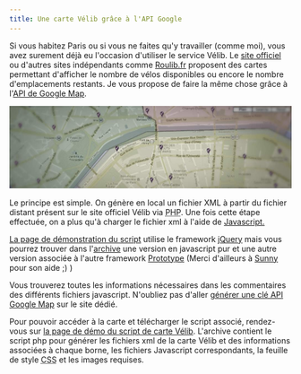 ```yaml
---
title: Une carte Vélib grâce à l'API Google
---
```

Si vous habitez Paris ou si vous ne faites qu'y travailler (comme moi), vous avez surement déjà eu l'occasion d'utiliser le service Vélib. Le [site officiel](http://www.velib.paris.fr/ "Se rendre sur le site officiel du service Vélib") ou d'autres sites indépendants comme [Roulib.fr](http://www.roulib.fr "Visiter le site Roulib.fr") proposent des cartes permettant d'afficher le nombre de vélos disponibles ou encore le nombre d'emplacements restants. Je vous propose de faire la même chose grâce à l'[API de Google Map](http://code.google.com/apis/maps/documentation/ "Voir la page de documentation concernant l'API de Google Maps").

![](map.jpg "css3highlight") 

Le principe est simple. On génère en local un fichier XML à partir du fichier distant présent sur le site officiel Vélib via <abbr title="Hypertext Preprocessor">PHP</abbr>. Une fois cette étape effectuée, on a plus qu'à charger le fichier xml à l'aide de [Javascript.](http://fr.wikipedia.org/wiki/JavaScript "Se rendre sur la page Wikipédia concernant la définition du Javascript")

[La page de démonstration du script](http://clearideaz.com/assets/demos/04062008/ "Se rendre sur la page de démo du script de la carte Vélib") utilise le framework [jQuery](http://www.jquery.com "Se rendre sur le site officiel de jQuery") mais vous pourrez trouver dans l'[archive](http://clearideaz.com/assets/demos/04062008/gmap-velib.zip "télécharger directement l'archive depuis cette page") une version en javascript pur et une autre version associée à l'autre framework [Prototype](http://www.prototypejs.org/ "Visiter le site officiel du framework Prototype") (Merci d'ailleurs à [Sunny](http://www.sunfox.org/ "Voir le fabuleux blog de mon escroc de collègue Sunny") pour son aide ;) )

Vous trouverez toutes les informations nécessaires dans les commentaires des différents fichiers javascript. N'oubliez pas d'aller [générer une clé API Google Map](http://code.google.com/apis/maps/signup.html "Se rendre sur le site Google Map pour obtenir une clé API") sur le site dédié.

Pour pouvoir accéder à la carte et télécharger le script associé, rendez-vous sur [la page de démo du script de carte Vélib](http://clearideaz.com/assets/demos/04062008/ "Se rendre sur la page de démo du script de la carte Vélib"). L'archive contient le script php pour générer les fichiers xml de la carte Vélib et des informations associées à chaque borne, les fichiers Javascript correspondants, la feuille de style <abbr title="Cascading Style Sheet">CSS</abbr> et les images requises.